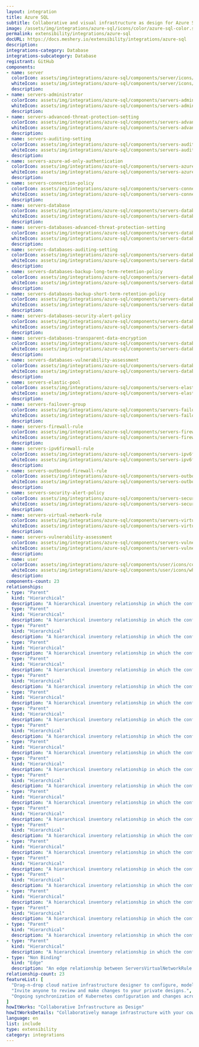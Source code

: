 ```yaml
---
layout: integration
title: Azure SQL
subtitle: Collaborative and visual infrastructure as design for Azure SQL
image: /assets/img/integrations/azure-sql/icons/color/azure-sql-color.svg
permalink: extensibility/integrations/azure-sql
docURL: https://docs.meshery.io/extensibility/integrations/azure-sql
description: 
integrations-category: Database
integrations-subcategory: Database
registrant: GitHub
components: 
- name: server
  colorIcon: assets/img/integrations/azure-sql/components/server/icons/color/server-color.svg
  whiteIcon: assets/img/integrations/azure-sql/components/server/icons/white/server-white.svg
  description: 
- name: servers-administrator
  colorIcon: assets/img/integrations/azure-sql/components/servers-administrator/icons/color/servers-administrator-color.svg
  whiteIcon: assets/img/integrations/azure-sql/components/servers-administrator/icons/white/servers-administrator-white.svg
  description: 
- name: servers-advanced-threat-protection-setting
  colorIcon: assets/img/integrations/azure-sql/components/servers-advanced-threat-protection-setting/icons/color/servers-advanced-threat-protection-setting-color.svg
  whiteIcon: assets/img/integrations/azure-sql/components/servers-advanced-threat-protection-setting/icons/white/servers-advanced-threat-protection-setting-white.svg
  description: 
- name: servers-auditing-setting
  colorIcon: assets/img/integrations/azure-sql/components/servers-auditing-setting/icons/color/servers-auditing-setting-color.svg
  whiteIcon: assets/img/integrations/azure-sql/components/servers-auditing-setting/icons/white/servers-auditing-setting-white.svg
  description: 
- name: servers-azure-ad-only-authentication
  colorIcon: assets/img/integrations/azure-sql/components/servers-azure-ad-only-authentication/icons/color/servers-azure-ad-only-authentication-color.svg
  whiteIcon: assets/img/integrations/azure-sql/components/servers-azure-ad-only-authentication/icons/white/servers-azure-ad-only-authentication-white.svg
  description: 
- name: servers-connection-policy
  colorIcon: assets/img/integrations/azure-sql/components/servers-connection-policy/icons/color/servers-connection-policy-color.svg
  whiteIcon: assets/img/integrations/azure-sql/components/servers-connection-policy/icons/white/servers-connection-policy-white.svg
  description: 
- name: servers-database
  colorIcon: assets/img/integrations/azure-sql/components/servers-database/icons/color/servers-database-color.svg
  whiteIcon: assets/img/integrations/azure-sql/components/servers-database/icons/white/servers-database-white.svg
  description: 
- name: servers-databases-advanced-threat-protection-setting
  colorIcon: assets/img/integrations/azure-sql/components/servers-databases-advanced-threat-protection-setting/icons/color/servers-databases-advanced-threat-protection-setting-color.svg
  whiteIcon: assets/img/integrations/azure-sql/components/servers-databases-advanced-threat-protection-setting/icons/white/servers-databases-advanced-threat-protection-setting-white.svg
  description: 
- name: servers-databases-auditing-setting
  colorIcon: assets/img/integrations/azure-sql/components/servers-databases-auditing-setting/icons/color/servers-databases-auditing-setting-color.svg
  whiteIcon: assets/img/integrations/azure-sql/components/servers-databases-auditing-setting/icons/white/servers-databases-auditing-setting-white.svg
  description: 
- name: servers-databases-backup-long-term-retention-policy
  colorIcon: assets/img/integrations/azure-sql/components/servers-databases-backup-long-term-retention-policy/icons/color/servers-databases-backup-long-term-retention-policy-color.svg
  whiteIcon: assets/img/integrations/azure-sql/components/servers-databases-backup-long-term-retention-policy/icons/white/servers-databases-backup-long-term-retention-policy-white.svg
  description: 
- name: servers-databases-backup-short-term-retention-policy
  colorIcon: assets/img/integrations/azure-sql/components/servers-databases-backup-short-term-retention-policy/icons/color/servers-databases-backup-short-term-retention-policy-color.svg
  whiteIcon: assets/img/integrations/azure-sql/components/servers-databases-backup-short-term-retention-policy/icons/white/servers-databases-backup-short-term-retention-policy-white.svg
  description: 
- name: servers-databases-security-alert-policy
  colorIcon: assets/img/integrations/azure-sql/components/servers-databases-security-alert-policy/icons/color/servers-databases-security-alert-policy-color.svg
  whiteIcon: assets/img/integrations/azure-sql/components/servers-databases-security-alert-policy/icons/white/servers-databases-security-alert-policy-white.svg
  description: 
- name: servers-databases-transparent-data-encryption
  colorIcon: assets/img/integrations/azure-sql/components/servers-databases-transparent-data-encryption/icons/color/servers-databases-transparent-data-encryption-color.svg
  whiteIcon: assets/img/integrations/azure-sql/components/servers-databases-transparent-data-encryption/icons/white/servers-databases-transparent-data-encryption-white.svg
  description: 
- name: servers-databases-vulnerability-assessment
  colorIcon: assets/img/integrations/azure-sql/components/servers-databases-vulnerability-assessment/icons/color/servers-databases-vulnerability-assessment-color.svg
  whiteIcon: assets/img/integrations/azure-sql/components/servers-databases-vulnerability-assessment/icons/white/servers-databases-vulnerability-assessment-white.svg
  description: 
- name: servers-elastic-pool
  colorIcon: assets/img/integrations/azure-sql/components/servers-elastic-pool/icons/color/servers-elastic-pool-color.svg
  whiteIcon: assets/img/integrations/azure-sql/components/servers-elastic-pool/icons/white/servers-elastic-pool-white.svg
  description: 
- name: servers-failover-group
  colorIcon: assets/img/integrations/azure-sql/components/servers-failover-group/icons/color/servers-failover-group-color.svg
  whiteIcon: assets/img/integrations/azure-sql/components/servers-failover-group/icons/white/servers-failover-group-white.svg
  description: 
- name: servers-firewall-rule
  colorIcon: assets/img/integrations/azure-sql/components/servers-firewall-rule/icons/color/servers-firewall-rule-color.svg
  whiteIcon: assets/img/integrations/azure-sql/components/servers-firewall-rule/icons/white/servers-firewall-rule-white.svg
  description: 
- name: servers-ipv6firewall-rule
  colorIcon: assets/img/integrations/azure-sql/components/servers-ipv6firewall-rule/icons/color/servers-ipv6firewall-rule-color.svg
  whiteIcon: assets/img/integrations/azure-sql/components/servers-ipv6firewall-rule/icons/white/servers-ipv6firewall-rule-white.svg
  description: 
- name: servers-outbound-firewall-rule
  colorIcon: assets/img/integrations/azure-sql/components/servers-outbound-firewall-rule/icons/color/servers-outbound-firewall-rule-color.svg
  whiteIcon: assets/img/integrations/azure-sql/components/servers-outbound-firewall-rule/icons/white/servers-outbound-firewall-rule-white.svg
  description: 
- name: servers-security-alert-policy
  colorIcon: assets/img/integrations/azure-sql/components/servers-security-alert-policy/icons/color/servers-security-alert-policy-color.svg
  whiteIcon: assets/img/integrations/azure-sql/components/servers-security-alert-policy/icons/white/servers-security-alert-policy-white.svg
  description: 
- name: servers-virtual-network-rule
  colorIcon: assets/img/integrations/azure-sql/components/servers-virtual-network-rule/icons/color/servers-virtual-network-rule-color.svg
  whiteIcon: assets/img/integrations/azure-sql/components/servers-virtual-network-rule/icons/white/servers-virtual-network-rule-white.svg
  description: 
- name: servers-vulnerability-assessment
  colorIcon: assets/img/integrations/azure-sql/components/servers-vulnerability-assessment/icons/color/servers-vulnerability-assessment-color.svg
  whiteIcon: assets/img/integrations/azure-sql/components/servers-vulnerability-assessment/icons/white/servers-vulnerability-assessment-white.svg
  description: 
- name: user
  colorIcon: assets/img/integrations/azure-sql/components/user/icons/color/user-color.svg
  whiteIcon: assets/img/integrations/azure-sql/components/user/icons/white/user-white.svg
  description: 
components-count: 23
relationships: 
- type: "Parent"
  kind: "Hierarchical"
  description: "A hierarchical inventory relationship in which the configuration of (parent component) is patched with the configuration of (child component). "
- type: "Parent"
  kind: "Hierarchical"
  description: "A hierarchical inventory relationship in which the configuration of (parent component) is patched with the configuration of (child component). "
- type: "Parent"
  kind: "Hierarchical"
  description: "A hierarchical inventory relationship in which the configuration of (parent component) is patched with the configuration of (child component). "
- type: "Parent"
  kind: "Hierarchical"
  description: "A hierarchical inventory relationship in which the configuration of (parent component) is patched with the configuration of (child component). "
- type: "Parent"
  kind: "Hierarchical"
  description: "A hierarchical inventory relationship in which the configuration of (parent component) is patched with the configuration of (child component). "
- type: "Parent"
  kind: "Hierarchical"
  description: "A hierarchical inventory relationship in which the configuration of (parent component) is patched with the configuration of (child component). "
- type: "Parent"
  kind: "Hierarchical"
  description: "A hierarchical inventory relationship in which the configuration of (parent component) is patched with the configuration of (child component). "
- type: "Parent"
  kind: "Hierarchical"
  description: "A hierarchical inventory relationship in which the configuration of (parent component) is patched with the configuration of (child component). "
- type: "Parent"
  kind: "Hierarchical"
  description: "A hierarchical inventory relationship in which the configuration of (parent component) is patched with the configuration of (child component). "
- type: "Parent"
  kind: "Hierarchical"
  description: "A hierarchical inventory relationship in which the configuration of (parent component) is patched with the configuration of (child component). "
- type: "Parent"
  kind: "Hierarchical"
  description: "A hierarchical inventory relationship in which the configuration of (parent component) is patched with the configuration of (child component). "
- type: "Parent"
  kind: "Hierarchical"
  description: "A hierarchical inventory relationship in which the configuration of (parent component) is patched with the configuration of (child component). "
- type: "Parent"
  kind: "Hierarchical"
  description: "A hierarchical inventory relationship in which the configuration of (parent component) is patched with the configuration of (child component). "
- type: "Parent"
  kind: "Hierarchical"
  description: "A hierarchical inventory relationship in which the configuration of (parent component) is patched with the configuration of (child component). "
- type: "Parent"
  kind: "Hierarchical"
  description: "A hierarchical inventory relationship in which the configuration of (parent component) is patched with the configuration of (child component). "
- type: "Parent"
  kind: "Hierarchical"
  description: "A hierarchical inventory relationship in which the configuration of (parent component) is patched with the configuration of (child component). "
- type: "Parent"
  kind: "Hierarchical"
  description: "A hierarchical inventory relationship in which the configuration of (parent component) is patched with the configuration of (child component). "
- type: "Parent"
  kind: "Hierarchical"
  description: "A hierarchical inventory relationship in which the configuration of (parent component) is patched with the configuration of (child component). "
- type: "Parent"
  kind: "Hierarchical"
  description: "A hierarchical inventory relationship in which the configuration of (parent component) is patched with the configuration of (child component). "
- type: "Parent"
  kind: "Hierarchical"
  description: "A hierarchical inventory relationship in which the configuration of (parent component) is patched with the configuration of (child component). "
- type: "Parent"
  kind: "Hierarchical"
  description: "A hierarchical inventory relationship in which the configuration of (parent component) is patched with the configuration of (child component). "
- type: "Parent"
  kind: "Hierarchical"
  description: "A hierarchical inventory relationship in which the configuration of (parent component) is patched with the configuration of (child component). "
- type: "Non Binding"
  kind: "Edge"
  description: "An edge relationship between ServersVirtualNetworkRule and VirtualNetworksSubnet(azure-network)"
relationship-count: 23
featureList: [
  "Drag-n-drop cloud native infrastructure designer to configure, model, and deploy your workloads.",
  "Invite anyone to review and make changes to your private designs.",
  "Ongoing synchronization of Kubernetes configuration and changes across any number of clusters."
]
howItWorks: "Collaborative Infrastructure as Design"
howItWorksDetails: "Collaboratively manage infrastructure with your coworkers synchronously sharing the same designs."
language: en
list: include
type: extensibility
category: integrations
---
```

